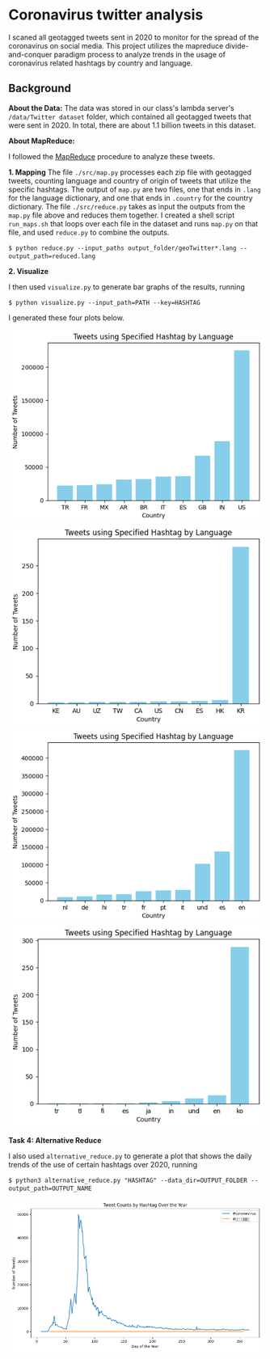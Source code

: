 # Coronavirus twitter analysis

I scaned all geotagged tweets sent in 2020 to monitor for the spread of the coronavirus on social media. This project utilizes the mapreduce divide-and-conquer paradigm process to analyze trends in the usage of coronavirus related hashtags by country and language. 

## Background

**About the Data:**
The data was stored in our class's lambda server's `/data/Twitter dataset` folder, which contained all geotagged tweets that were sent in 2020. In total, there are about 1.1 billion tweets in this dataset.

**About MapReduce:**

I followed the [MapReduce](https://en.wikipedia.org/wiki/MapReduce) procedure to analyze these tweets.

**1. Mapping**
   The file `./src/map.py` processes each zip file with geotagged tweets, counting language and country of origin of tweets that utilize the specific hashtags. The output of `map.py` are two files, one that ends in `.lang` for the language dictionary, and one that ends in `.country` for the country dictionary.
   The file `./src/reduce.py` takes as input the outputs from the `map.py` file above and reduces them together.
    I created a shell script `run_maps.sh` that loops over each file in the dataset and runs `map.py` on that file, and used `reduce.py` to combine the outputs.
```
$ python reduce.py --input_paths output_folder/geoTwitter*.lang --output_path=reduced.lang
```

**2. Visualize**

I then used `visualize.py` to generate bar graphs of the results, running
```
$ python visualize.py --input_path=PATH --key=HASHTAG
```
I generated these four plots below.

<img src="reduced.country%23coronavirus.png" />

<img src="reduced.country%23코로나바이러스.png" />

<img src="reduced.lang%23coronavirus.png" />

<img src="reduced.lang%23코로나바이러스.png" />

**Task 4: Alternative Reduce**

I also used `alternative_reduce.py` to generate a plot that shows the daily trends of the use of certain hashtags over 2020, running
```
$ python3 alternative_reduce.py "HASHTAG" --data_dir=OUTPUT_FOLDER --output_path=OUTPUT_NAME
```

<img src=corona_plot.png />

